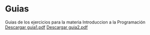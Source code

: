 # Guias
Guias de los ejercicios para la materia Introduccion a la Programación
[Descargar guia1.pdf](https://github.com/VaninaBlas/Guias/raw/main/guia1/guia1-v1.pdf)
[Descargar guia2.pdf](https://github.com/VaninaBlas/Guias/raw/main/guia2/guia2.pdf)
